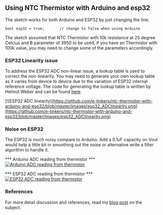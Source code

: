 ## Using NTC Thermistor with Arduino and esp32

The sketch works for both Arduino and ESP32 by just changing the line:

    bool esp32 = true;       // change to false when using Arduino

The sketch assumed that NTC Thermistor with 10k resistance at 25 degree Celcius and B parameter of 3950 to be used, if you have an Thermistor with 100k value, you may need to change some of the parameters accordingly.

### ESP32 Linearity issue

To address the ESP32 ADC non-linear issue, a lookup table is used to correct the non-linearity. You may need to generate your own lookup table as it varies from device to device due to the variation of ESP32 internal reference voltage. The code for generating the lookup table is written by Helmut Weber and can be found [here](https://esp32.com/viewtopic.php?f=19&t=2881&start=30#p47663).

[![ESP32 ADC linearity](https://github.com/e-tinkers/ntc-thermistor-with-arduino-and-esp32/blob/master/images/esp32_ADClinearity.png](https://github.com/e-tinkers/ntc-thermistor-with-arduino-and-esp32/blob/master/images/esp32_ADClinearity.png)

### Noise on ESP32

The ESP32 is much noisy compare to Arduino. Add a 0.1uF capacity on Vout would help a little bit in smoothing out the noise or alternative write a filter algorithm to handle it.

*** Arduino ADC reading from thermistor ***
[![Arduino ADC reading from thermistor](https://github.com/e-tinkers/ntc-thermistor-with-arduino-and-esp32/blob/master/images/Arduino_ADC_reading.png)](https://github.com/e-tinkers/ntc-thermistor-with-arduino-and-esp32/blob/master/images/Arduino_ADC_reading.png)

*** ESP32 ADC reading from thermistor ***
[![ESP32 ADC reading from thermistor](https://github.com/e-tinkers/ntc-thermistor-with-arduino-and-esp32/blob/master/images/ESP32_ADC_reading.png)](https://github.com/e-tinkers/ntc-thermistor-with-arduino-and-esp32/blob/master/images/ESP32_ADC_reading.png)

### References

For more detail discussion and references, read my [blog post](https://www.e-tinkers.com/2019/10/using-a-thermistor-with-arduino-and-unexpected-esp32-adc-non-linearity/) on the subject.
